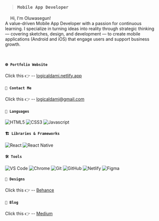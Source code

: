 >### `Mobile App Developer`
<img src="https://media.giphy.com/media/hvRJCLFzcasrR4ia7z/giphy.gif" width="17px" height="17px"/>Hi, I'm Oluwasegun! <br>
A value-driven Mobile App Developer with a passion for continuous learning. I specialize in turning ideas into reality through strategic thinking — covering sketches, design, and development — to create mobile applications (Android and iOS) that engage users and support business growth.

&nbsp;

#### `🌐 Portfolio Website`
Click this 👉 -- [logicaldami.netlify.app](https://logicaldami.netlify.app)

#### `📩 Contact Me`
  Click this 👉 -- <a href="mailto: logicaldami@gmail.com"> 
    logicaldami@gmail.com
  </a>

#### `💬 Languages`
![HTML5](https://img.shields.io/badge/-HTML5-black?style=flat-square&logo=html5)
![CSS3](https://img.shields.io/badge/-CSS3-black?style=flat-square&logo=css3)
![Javascript](https://img.shields.io/badge/-JavaScript-black?style=flat-square&logo=javascript)

#### `🏗️ Libraries & Frameworks`
![React](https://img.shields.io/badge/-React-black?style=flat-square&logo=react)
![React Native](https://img.shields.io/badge/-ReactNative-black?style=flat-square&logo=react)

#### `🛠️ Tools`
![VS Code](https://img.shields.io/badge/-VS%20Code-black?style=flat-square&logo=visualstudio)
![Chrome](https://img.shields.io/badge/-Chrome%20DevTools-black?style=flat-square&logo=googlechrome)
![Git](https://img.shields.io/badge/-Git-black?style=flat-square&logo=git)
![GitHub](https://img.shields.io/badge/-GitHub-black?style=flat-square&logo=github)
![Netlify](https://img.shields.io/badge/-Netlify-black?style=flat-square&logo=netlify)
![Figma](https://img.shields.io/badge/-Figma-black?style=flat-square&logo=figma)

#### `🎨 Designs`
Click this 👉 -- [Behance](https://behance.net/logicaldami)

#### `📝 Blog`
Click this 👉 -- [Medium](https://medium.com/@logicaldami)
